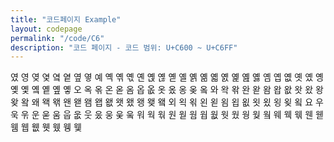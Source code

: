 ```yaml
---
title: "코드페이지 Example"
layout: codepage
permalink: "/code/C6"
description: "코드 페이지 - 코드 범위: U+C600 ~ U+C6FF"
---
```


<span class="character">였</span>
<span class="character">영</span>
<span class="character">옂</span>
<span class="character">옃</span>
<span class="character">옄</span>
<span class="character">옅</span>
<span class="character">옆</span>
<span class="character">옇</span>
<span class="character">예</span>
<span class="character">옉</span>
<span class="character">옊</span>
<span class="character">옋</span>
<span class="character">옌</span>
<span class="character">옍</span>
<span class="character">옎</span>
<span class="character">옏</span>
<span class="character">옐</span>
<span class="character">옑</span>
<span class="character">옒</span>
<span class="character">옓</span>
<span class="character">옔</span>
<span class="character">옕</span>
<span class="character">옖</span>
<span class="character">옗</span>
<span class="character">옘</span>
<span class="character">옙</span>
<span class="character">옚</span>
<span class="character">옛</span>
<span class="character">옜</span>
<span class="character">옝</span>
<span class="character">옞</span>
<span class="character">옟</span>
<span class="character">옠</span>
<span class="character">옡</span>
<span class="character">옢</span>
<span class="character">옣</span>
<span class="character">오</span>
<span class="character">옥</span>
<span class="character">옦</span>
<span class="code tofu"></span>
<span class="character">온</span>
<span class="code tofu"></span>
<span class="code tofu"></span>
<span class="character">옫</span>
<span class="code tofu"></span>
<span class="code tofu"></span>
<span class="code tofu"></span>
<span class="code tofu"></span>
<span class="code tofu"></span>
<span class="code tofu"></span>
<span class="code tofu"></span>
<span class="code tofu"></span>
<span class="character">옴</span>
<span class="character">옵</span>
<span class="character">옶</span>
<span class="character">옷</span>
<span class="character">옸</span>
<span class="character">옹</span>
<span class="character">옺</span>
<span class="code tofu"></span>
<span class="character">옼</span>
<span class="code tofu"></span>
<span class="code tofu"></span>
<span class="code tofu"></span>
<span class="character">와</span>
<span class="character">왁</span>
<span class="character">왂</span>
<span class="code tofu"></span>
<span class="character">완</span>
<span class="code tofu"></span>
<span class="code tofu"></span>
<span class="character">왇</span>
<span class="code tofu"></span>
<span class="code tofu"></span>
<span class="code tofu"></span>
<span class="code tofu"></span>
<span class="code tofu"></span>
<span class="code tofu"></span>
<span class="code tofu"></span>
<span class="code tofu"></span>
<span class="character">왐</span>
<span class="character">왑</span>
<span class="character">왒</span>
<span class="character">왓</span>
<span class="character">왔</span>
<span class="character">왕</span>
<span class="character">왖</span>
<span class="code tofu"></span>
<span class="character">왘</span>
<span class="code tofu"></span>
<span class="code tofu"></span>
<span class="code tofu"></span>
<span class="character">왜</span>
<span class="character">왝</span>
<span class="character">왞</span>
<span class="code tofu"></span>
<span class="character">왠</span>
<span class="code tofu"></span>
<span class="code tofu"></span>
<span class="character">왣</span>
<span class="code tofu"></span>
<span class="code tofu"></span>
<span class="code tofu"></span>
<span class="code tofu"></span>
<span class="code tofu"></span>
<span class="code tofu"></span>
<span class="code tofu"></span>
<span class="code tofu"></span>
<span class="character">왬</span>
<span class="character">왭</span>
<span class="character">왮</span>
<span class="character">왯</span>
<span class="character">왰</span>
<span class="character">왱</span>
<span class="character">왲</span>
<span class="code tofu"></span>
<span class="character">왴</span>
<span class="code tofu"></span>
<span class="code tofu"></span>
<span class="code tofu"></span>
<span class="character">외</span>
<span class="character">왹</span>
<span class="character">왺</span>
<span class="code tofu"></span>
<span class="character">왼</span>
<span class="code tofu"></span>
<span class="code tofu"></span>
<span class="character">왿</span>
<span class="code tofu"></span>
<span class="code tofu"></span>
<span class="code tofu"></span>
<span class="code tofu"></span>
<span class="code tofu"></span>
<span class="code tofu"></span>
<span class="code tofu"></span>
<span class="code tofu"></span>
<span class="character">욈</span>
<span class="character">욉</span>
<span class="character">욊</span>
<span class="character">욋</span>
<span class="character">욌</span>
<span class="character">욍</span>
<span class="character">욎</span>
<span class="code tofu"></span>
<span class="character">욐</span>
<span class="code tofu"></span>
<span class="code tofu"></span>
<span class="code tofu"></span>
<span class="character">요</span>
<span class="code tofu"></span>
<span class="code tofu"></span>
<span class="code tofu"></span>
<span class="code tofu"></span>
<span class="code tofu"></span>
<span class="code tofu"></span>
<span class="code tofu"></span>
<span class="code tofu"></span>
<span class="code tofu"></span>
<span class="code tofu"></span>
<span class="code tofu"></span>
<span class="code tofu"></span>
<span class="code tofu"></span>
<span class="code tofu"></span>
<span class="code tofu"></span>
<span class="code tofu"></span>
<span class="code tofu"></span>
<span class="code tofu"></span>
<span class="code tofu"></span>
<span class="code tofu"></span>
<span class="code tofu"></span>
<span class="code tofu"></span>
<span class="code tofu"></span>
<span class="code tofu"></span>
<span class="code tofu"></span>
<span class="code tofu"></span>
<span class="code tofu"></span>
<span class="character">우</span>
<span class="character">욱</span>
<span class="character">욲</span>
<span class="code tofu"></span>
<span class="character">운</span>
<span class="code tofu"></span>
<span class="code tofu"></span>
<span class="character">욷</span>
<span class="code tofu"></span>
<span class="code tofu"></span>
<span class="code tofu"></span>
<span class="code tofu"></span>
<span class="code tofu"></span>
<span class="code tofu"></span>
<span class="code tofu"></span>
<span class="code tofu"></span>
<span class="character">움</span>
<span class="character">웁</span>
<span class="character">웂</span>
<span class="character">웃</span>
<span class="character">웄</span>
<span class="character">웅</span>
<span class="character">웆</span>
<span class="code tofu"></span>
<span class="character">웈</span>
<span class="code tofu"></span>
<span class="code tofu"></span>
<span class="code tofu"></span>
<span class="character">워</span>
<span class="character">웍</span>
<span class="character">웎</span>
<span class="code tofu"></span>
<span class="character">원</span>
<span class="code tofu"></span>
<span class="code tofu"></span>
<span class="character">웓</span>
<span class="code tofu"></span>
<span class="code tofu"></span>
<span class="code tofu"></span>
<span class="code tofu"></span>
<span class="code tofu"></span>
<span class="code tofu"></span>
<span class="code tofu"></span>
<span class="code tofu"></span>
<span class="character">웜</span>
<span class="character">웝</span>
<span class="character">웞</span>
<span class="character">웟</span>
<span class="character">웠</span>
<span class="character">웡</span>
<span class="character">웢</span>
<span class="code tofu"></span>
<span class="character">웤</span>
<span class="code tofu"></span>
<span class="code tofu"></span>
<span class="code tofu"></span>
<span class="character">웨</span>
<span class="character">웩</span>
<span class="character">웪</span>
<span class="code tofu"></span>
<span class="character">웬</span>
<span class="code tofu"></span>
<span class="code tofu"></span>
<span class="character">웯</span>
<span class="code tofu"></span>
<span class="code tofu"></span>
<span class="code tofu"></span>
<span class="code tofu"></span>
<span class="code tofu"></span>
<span class="code tofu"></span>
<span class="code tofu"></span>
<span class="code tofu"></span>
<span class="character">웸</span>
<span class="character">웹</span>
<span class="character">웺</span>
<span class="character">웻</span>
<span class="character">웼</span>
<span class="character">웽</span>
<span class="character">웾</span>
<span class="code tofu"></span>